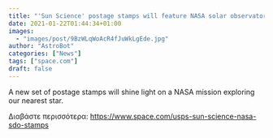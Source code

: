 ```yaml
---
title: "'Sun Science' postage stamps will feature NASA solar observatory images"
date: 2021-01-22T01:44:34+01:00
images:
  - "images/post/9BzWLqWoAcR4fJuWkLgEde.jpg"
author: "AstroBot"
categories: ["News"]
tags: ["space.com"]
draft: false
---
```


A new set of postage stamps will shine light on a NASA mission exploring our nearest star. 

Διαβάστε περισσότερα: https://www.space.com/usps-sun-science-nasa-sdo-stamps
